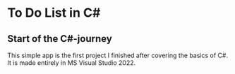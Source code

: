 # To Do List in C#

## Start of the C#-journey

This simple app is the first project I finished after covering the basics of C#. It is made entirely in MS Visual Studio 2022.
